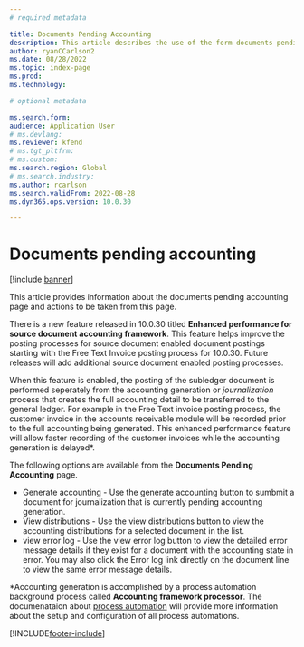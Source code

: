 ```yaml
---
# required metadata

title: Documents Pending Accounting
description: This article describes the use of the form documents pending accounting. 
author: ryanCCarlson2
ms.date: 08/28/2022
ms.topic: index-page
ms.prod: 
ms.technology: 

# optional metadata

ms.search.form: 
audience: Application User
# ms.devlang: 
ms.reviewer: kfend
# ms.tgt_pltfrm: 
# ms.custom: 
ms.search.region: Global 
# ms.search.industry: 
ms.author: rcarlson
ms.search.validFrom: 2022-08-28
ms.dyn365.ops.version: 10.0.30

---
```


# Documents pending accounting

[!include [banner](../includes/banner.md)]

This article provides information about the documents pending accounting page and actions to be taken from this page.  

There is a new feature released in 10.0.30 titled **Enhanced performance for source document accounting framework**. This feature helps improve the posting processes for source document enabled document postings starting with the Free Text Invoice posting process for 10.0.30. Future releases will add additional source document enabled posting processes. 

When this feature is enabled, the posting of the subledger document is performed seperately from the accounting generation or *journalization* process that creates the full accounting detail to be transferred to the general ledger. For example in the Free Text invoice posting process, the customer invoice in the accounts receivable module will be recorded prior to the full accounting being generated. This enhanced performance feature will allow faster recording of the customer invoices while the accounting generation is delayed*. 

The following options are available from the **Documents Pending Accounting** page. 

- Generate accounting - Use the generate accounting button to sumbmit a document for journalization that is currently pending accounting generation. 
- View distributions - Use the view distributions button to view the accounting distributions for a selected document in the list. 
- view error log - Use the view error log button to view the detailed error message details if they exist for a document with the accounting state in error.  You may also click the Error log link directly on the document line to view the same error message details. 

*Accounting generation is accomplished by a process automation background process called **Accounting framework processor**.  The documenataion about [process automation](../../fin-ops-core/dev-itpro/sysadmin/process-automation.md) will provide more information about the setup and configuration of all process automations. 

[!INCLUDE[footer-include](../../../includes/footer-banner.md)]
